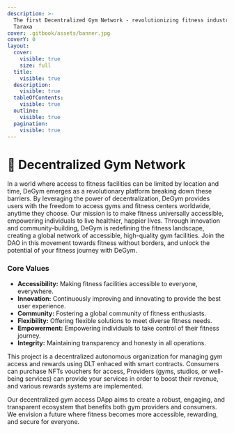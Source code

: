 ```yaml
---
description: >-
  The first Decentralized Gym Network - revolutionizing fitness industry with
  Taraxa
cover: .gitbook/assets/banner.jpg
coverY: 0
layout:
  cover:
    visible: true
    size: full
  title:
    visible: true
  description:
    visible: true
  tableOfContents:
    visible: true
  outline:
    visible: true
  pagination:
    visible: true
---
```


# 💚 Decentralized Gym Network

In a world where access to fitness facilities can be limited by location and time, DeGym emerges as a revolutionary platform breaking down these barriers. By leveraging the power of decentralization, DeGym provides users with the freedom to access gyms and fitness centers worldwide, anytime they choose. Our mission is to make fitness universally accessible, empowering individuals to live healthier, happier lives. Through innovation and community-building, DeGym is redefining the fitness landscape, creating a global network of accessible, high-quality gym facilities. Join the DAO in this movement towards fitness without borders, and unlock the potential of your fitness journey with DeGym.

### Core Values

* **Accessibility:** Making fitness facilities accessible to everyone, everywhere.
* **Innovation:** Continuously improving and innovating to provide the best user experience.
* **Community:** Fostering a global community of fitness enthusiasts.
* **Flexibility:** Offering flexible solutions to meet diverse fitness needs.
* **Empowerment:** Empowering individuals to take control of their fitness journey.
* **Integrity:** Maintaining transparency and honesty in all operations.

This project is a decentralized autonomous organization for managing gym access and rewards using DLT enhaced with smart contracts. Consumers can purchase NFTs vouchers for access, Providers (gyms, studios, or well-being services) can provide your services in order to boost their revenue, and various rewards systems are implemented.

Our decentralized gym access DApp aims to create a robust, engaging, and transparent ecosystem that benefits both gym providers and consumers. We envision a future where fitness becomes more accessible, rewarding, and secure for everyone.
